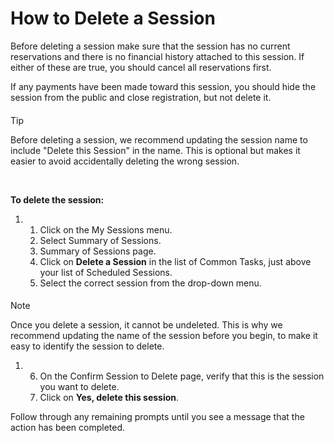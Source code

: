# How to Delete a Session
Before deleting a session make sure that the session has no current reservations and there is no financial history attached to this session. If either of these are true, you should cancel all reservations first. 


If any payments have been made toward this session, you should hide the session from the public and close registration, but not delete it.



#### 
 Tip


Before deleting a session, we recommend updating the session name to include "Delete this Session" in the name. This is optional but makes it easier to avoid accidentally deleting the wrong session.



 


**To delete the session:**


1. 1. Click on the My Sessions menu.
	2. Select Summary of Sessions.
	3. Summary of Sessions page.
	4. Click on **Delete a Session** in the list of Common Tasks, just above your list of Scheduled Sessions.
	5. Select the correct session from the drop-down menu.



#### 
 Note


Once you delete a session, it cannot be undeleted. This is why we recommend updating the name of the session before you begin, to make it easy to identify the session to delete.



1. 6. On the Confirm Session to Delete page, verify that this is the session you want to delete.
	7. Click on **Yes, delete this session**.


Follow through any remaining prompts until you see a message that the action has been completed.


  
  


